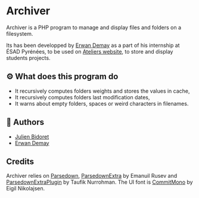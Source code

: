 # Archiver

Archiver is a PHP program to manage and display files and folders on a filesystem.

Its has been developped by [Erwan Demay](https://github.com/ErwanDemay) as a part of his internship at ÉSAD Pyrénées, to be used on [Ateliers website](https://ateliers.esad-pyrenees.fr/web/archives/), to store and display students projects.


## ⚙️ What does this program do 

- It recursively computes folders weights and stores the values in cache,
- It recursively computes folders last modification dates,
- It warns about empty folders, spaces or weird characters in filenames.

## 👥 Authors

- [Julien Bidoret](https://github.com/jbidoret)
- [Erwan Demay](https://github.com/ErwanDemay)

## Credits

Archiver relies on [Parsedown](https://github.com/erusev/parsedown), [ParsedownExtra](https://github.com/erusev/parsedown-extra) by  Emanuil Rusev and [ParsedownExtraPlugin](https://github.com/taufik-nurrohman/parsedown-extra-plugin/) by Taufik Nurrohman. The UI font is [CommitMono](https://commitmono.com/) by Eigil Nikolajsen.